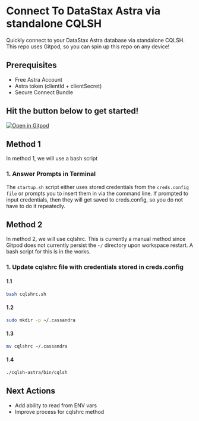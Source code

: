 # Connect To DataStax Astra via standalone CQLSH

Quickly connect to your DataStax Astra database via standalone CQLSH. This repo uses Gitpod, so you can spin up this repo on any device!

## Prerequisites
- Free Astra Account
- Astra token (clientId + clientSecret)
- Secure Connect Bundle

## Hit the button below to get started!

[![Open in Gitpod](https://gitpod.io/button/open-in-gitpod.svg)](https://gitpod.io/#https://github.com/Anant/example-datastax-astra-standalone-cqlsh)


## Method 1
In method 1, we will use a bash script

### 1. Answer Prompts in Terminal
The `startup.sh` script either uses stored credentials from the `creds.config file` or prompts you to insert them in via the command line. If prompted to input credentials, then they will get saved to creds.config, so you do not have to do it repeatedly. 

## Method 2
In method 2, we will use cqlshrc. This is currently a manual method since Gitpod does not currently persist the `~/` directory upon workspace restart. A bash script for this is in the works.

### 1. Update cqlshrc file with credentials stored in creds.config
#### 1.1
```bash
bash cqlshrc.sh
```
#### 1.2
```bash
sudo mkdir -p ~/.cassandra
```
#### 1.3
```bash
mv cqlshrc ~/.cassandra
```

#### 1.4
```bash
./cqlsh-astra/bin/cqlsh
```

## Next Actions
- Add ability to read from ENV vars
- Improve process for cqlshrc method
